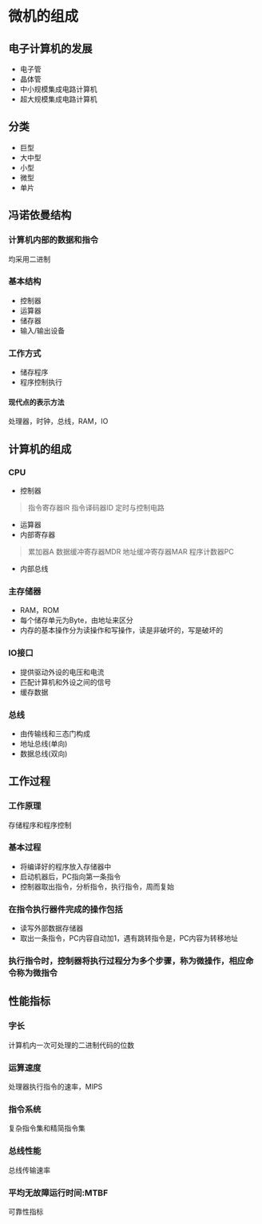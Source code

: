 # 微机的组成
## 电子计算机的发展
* 电子管
* 晶体管
* 中小规模集成电路计算机
* 超大规模集成电路计算机
## 分类
* 巨型
* 大中型
* 小型
* 微型
* 单片
## 冯诺依曼结构
### 计算机内部的数据和指令
均采用二进制
### 基本结构
* 控制器
* 运算器
* 储存器
* 输入/输出设备
### 工作方式
* 储存程序
* 程序控制执行
#### 现代点的表示方法
处理器，时钟，总线，RAM，IO
## 计算机的组成
### CPU
* 控制器
> 指令寄存器IR
指令译码器ID
定时与控制电路

* 运算器
* 内部寄存器
>累加器A
数据缓冲寄存器MDR
地址缓冲寄存器MAR
程序计数器PC

* 内部总线
### 主存储器
* RAM，ROM
* 每个储存单元为Byte，由地址来区分
* 内存的基本操作分为读操作和写操作，读是非破坏的，写是破坏的
### IO接口
* 提供驱动外设的电压和电流
* 匹配计算机和外设之间的信号
* 缓存数据
### 总线
* 由传输线和三态门构成
* 地址总线(单向)
* 数据总线(双向)
## 工作过程
### 工作原理
存储程序和程序控制
### 基本过程
* 将编译好的程序放入存储器中
* 启动机器后，PC指向第一条指令
* 控制器取出指令，分析指令，执行指令，周而复始
### 在指令执行器件完成的操作包括
* 读写外部数据存储器
* 取出一条指令，PC内容自动加1，遇有跳转指令是，PC内容为转移地址
### 执行指令时，控制器将执行过程分为多个步骤，称为微操作，相应命令称为微指令
## 性能指标
### 字长
计算机内一次可处理的二进制代码的位数
### 运算速度
处理器执行指令的速率，MIPS
### 指令系统
复杂指令集和精简指令集
### 总线性能
总线传输速率
### 平均无故障运行时间:MTBF
可靠性指标
